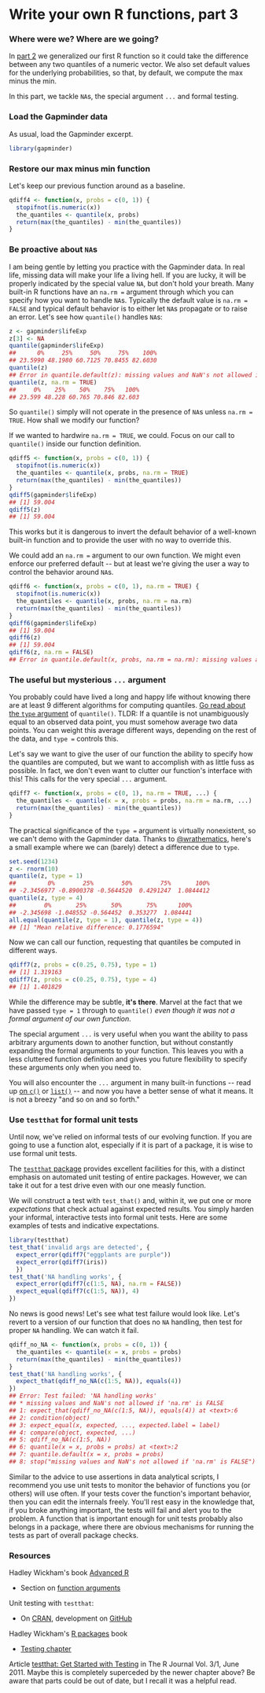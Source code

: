 # Write your own R functions, part 3



### Where were we? Where are we going?

In [part 2](block011_write-your-own-function-02.html) we generalized our first R function so it could take the difference between any two quantiles of a numeric vector. We also set default values for the underlying probabilities, so that, by default, we compute the max minus the min.

In this part, we tackle `NA`s, the special argument `...` and formal testing.

### Load the Gapminder data

As usual, load the Gapminder excerpt.


```r
library(gapminder)
```

### Restore our max minus min function

Let's keep our previous function around as a baseline.


```r
qdiff4 <- function(x, probs = c(0, 1)) {
  stopifnot(is.numeric(x))
  the_quantiles <- quantile(x, probs)
  return(max(the_quantiles) - min(the_quantiles))
}
```

### Be proactive about `NA`s

I am being gentle by letting you practice with the Gapminder data. In real life, missing data will make your life a living hell. If you are lucky, it will be properly indicated by the special value `NA`, but don't hold your breath. Many built-in R functions have an `na.rm =` argument through which you can specify how you want to handle `NA`s. Typically the default value is `na.rm = FALSE` and typical default behavior is to either let `NA`s propagate or to raise an error. Let's see how `quantile()` handles `NA`s:


```r
z <- gapminder$lifeExp
z[3] <- NA
quantile(gapminder$lifeExp)
##      0%     25%     50%     75%    100% 
## 23.5990 48.1980 60.7125 70.8455 82.6030
quantile(z)
## Error in quantile.default(z): missing values and NaN's not allowed if 'na.rm' is FALSE
quantile(z, na.rm = TRUE)
##     0%    25%    50%    75%   100% 
## 23.599 48.228 60.765 70.846 82.603
```

So `quantile()` simply will not operate in the presence of `NA`s unless `na.rm = TRUE`. How shall we modify our function?

If we wanted to hardwire `na.rm = TRUE`, we could. Focus on our call to `quantile()` inside our function definition.


```r
qdiff5 <- function(x, probs = c(0, 1)) {
  stopifnot(is.numeric(x))
  the_quantiles <- quantile(x, probs, na.rm = TRUE)
  return(max(the_quantiles) - min(the_quantiles))
}
qdiff5(gapminder$lifeExp)
## [1] 59.004
qdiff5(z)
## [1] 59.004
```

This works but it is dangerous to invert the default behavior of a well-known built-in function and to provide the user with no way to override this.

We could add an `na.rm =` argument to our own function. We might even enforce our preferred default -- but at least we're giving the user a way to control the behavior around `NA`s.


```r
qdiff6 <- function(x, probs = c(0, 1), na.rm = TRUE) {
  stopifnot(is.numeric(x))
  the_quantiles <- quantile(x, probs, na.rm = na.rm)
  return(max(the_quantiles) - min(the_quantiles))
}
qdiff6(gapminder$lifeExp)
## [1] 59.004
qdiff6(z)
## [1] 59.004
qdiff6(z, na.rm = FALSE)
## Error in quantile.default(x, probs, na.rm = na.rm): missing values and NaN's not allowed if 'na.rm' is FALSE
```

### The useful but mysterious `...` argument

You probably could have lived a long and happy life without knowing there are at least 9 different algorithms for computing quantiles. [Go read about the `type` argument](http://www.rdocumentation.org/packages/stats/functions/quantile) of `quantile()`. TLDR: If a quantile is not unambiguously equal to an observed data point, you must somehow average two data points. You can weight this average different ways, depending on the rest of the data, and `type =` controls this.

Let's say we want to give the user of our function the ability to specify how the quantiles are computed, but we want to accomplish with as little fuss as possible. In fact, we don't even want to clutter our function's interface with this! This calls for the very special `...` argument.


```r
qdiff7 <- function(x, probs = c(0, 1), na.rm = TRUE, ...) {
  the_quantiles <- quantile(x = x, probs = probs, na.rm = na.rm, ...)
  return(max(the_quantiles) - min(the_quantiles))
}
```

The practical significance of the `type =` argument is virtually nonexistent, so we can't demo with the Gapminder data. Thanks to [\@wrathematics](https://twitter.com/wrathematics), here's a small example where we can (barely) detect a difference due to `type`.


```r
set.seed(1234)
z <- rnorm(10)
quantile(z, type = 1)
##         0%        25%        50%        75%       100% 
## -2.3456977 -0.8900378 -0.5644520  0.4291247  1.0844412
quantile(z, type = 4)
##        0%       25%       50%       75%      100% 
## -2.345698 -1.048552 -0.564452  0.353277  1.084441
all.equal(quantile(z, type = 1), quantile(z, type = 4))
## [1] "Mean relative difference: 0.1776594"
```

Now we can call our function, requesting that quantiles be computed in different ways.


```r
qdiff7(z, probs = c(0.25, 0.75), type = 1)
## [1] 1.319163
qdiff7(z, probs = c(0.25, 0.75), type = 4)
## [1] 1.401829
```

While the difference may be subtle, __it's there__. Marvel at the fact that we have passed `type = 1` through to `quantile()` *even though it was not a formal argument of our own function*.

The special argument `...` is very useful when you want the ability to pass arbitrary arguments down to another function, but without constantly expanding the formal arguments to your function. This leaves you with a less cluttered function definition and gives you future flexibility to specify these arguments only when you need to.

You will also encounter the `...` argument in many built-in functions -- read up [on `c()`](http://www.rdocumentation.org/packages/base/functions/c) or [`list()`](http://www.rdocumentation.org/packages/base/functions/list) -- and now you have a better sense of what it means. It is not a breezy "and so on and so forth."

### Use `testthat` for formal unit tests

Until now, we've relied on informal tests of our evolving function. If you are going to use a function alot, especially if it is part of a package, it is wise to use formal unit tests.

The [`testthat` package](https://github.com/hadley/testthat) provides excellent facilities for this, with a distinct emphasis on automated unit testing of entire packages. However, we can take it out for a test drive even with our one measly function.

We will construct a test with `test_that()` and, within it, we put one or more *expectations* that check actual against expected results. You simply harden your informal, interactive tests into formal unit tests. Here are some examples of tests and indicative expectations.


```r
library(testthat)
test_that('invalid args are detected', {
  expect_error(qdiff7("eggplants are purple"))
  expect_error(qdiff7(iris))
  })
test_that('NA handling works', {
  expect_error(qdiff7(c(1:5, NA), na.rm = FALSE))
  expect_equal(qdiff7(c(1:5, NA)), 4)
})
```

No news is good news! Let's see what test failure would look like. Let's revert to a version of our function that does no `NA` handling, then test for proper `NA` handling. We can watch it fail.


```r
qdiff_no_NA <- function(x, probs = c(0, 1)) {
  the_quantiles <- quantile(x = x, probs = probs)
  return(max(the_quantiles) - min(the_quantiles))
}
test_that('NA handling works', {
  expect_that(qdiff_no_NA(c(1:5, NA)), equals(4))
})
## Error: Test failed: 'NA handling works'
## * missing values and NaN's not allowed if 'na.rm' is FALSE
## 1: expect_that(qdiff_no_NA(c(1:5, NA)), equals(4)) at <text>:6
## 2: condition(object)
## 3: expect_equal(x, expected, ..., expected.label = label)
## 4: compare(object, expected, ...)
## 5: qdiff_no_NA(c(1:5, NA))
## 6: quantile(x = x, probs = probs) at <text>:2
## 7: quantile.default(x = x, probs = probs)
## 8: stop("missing values and NaN's not allowed if 'na.rm' is FALSE")
```

Similar to the advice to use assertions in data analytical scripts, I recommend you use unit tests to monitor the behavior of functions you (or others) will use often. If your tests cover the function's important behavior, then you can edit the internals freely. You'll rest easy in the knowledge that, if you broke anything important, the tests will fail and alert you to the problem. A function that is important enough for unit tests probably also belongs in a package, where there are obvious mechanisms for running the tests as part of overall package checks.

<!--

### other content

match.arg()

defaulting to NULL then checking is.null() and take it from there

-->

### Resources

Hadley Wickham's book [Advanced R](http://adv-r.had.co.nz)

  * Section on [function arguments](http://adv-r.had.co.nz/Functions.html#function-arguments)

Unit testing with `testthat`:

  * On [CRAN](https://cran.r-project.org/web/packages/testthat/index.html), development on [GitHub](https://github.com/hadley/testthat)

Hadley Wickham's [R packages](http://r-pkgs.had.co.nz) book

  * [Testing chapter](http://r-pkgs.had.co.nz/tests.html)
  
Article [testthat: Get Started with Testing](https://journal.r-project.org/archive/2011-1/RJournal_2011-1_Wickham.pdf) in The R Journal Vol. 3/1, June 2011. Maybe this is completely superceded by the newer chapter above? Be aware that parts could be out of date, but I recall it was a helpful read.
